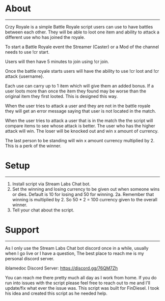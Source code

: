 # About
-------
Crzy Royale is a simple Battle Royale script users can use to have battles between each other. They will be able to loot
one item and ability to attack a different use who has joined the royale.

To start a Battle Royale event the Streamer (Caster) or a Mod of the channel needs to use !cr start.

Users will then have 5 minutes to join using !cr join.

Once the battle royale starts users will have the ability to use !cr loot and !cr attack {username}.

Each use can carry up to 1 item which will give them an added bonus. If a user loots more than once the item they found
may be worse than the original item they first looted. This is designed this way.

When the user tries to attack a user and they are not in the battle royale they will get an error message saying that user
is not located in the match.

When the user tries to attack a user that is in the match the the script will compare items to see whose attack is better.
The user who has the higher attack will win. The loser will be knocked out and win x amount of currency.

The last person to be standing will win x amount currency multiplied by 2. This is a perk of the winner.

# Setup
-------
1. Install script via Stream Labs Chat bot.
2. Set the winning and losing currency to be given out when someone wins or dies. Default is 10 for losing and 50 for winning.
2a. Remember that winning is multiplied by 2. So 50 * 2 = 100 currency given to the overall winner.
3. Tell your chat about the script.

# Support
---------
As I only use the Stream Labs Chat bot discord once in a while, usually when I go live or I have a question, The best place
to reach me is my personal discord server.

iblamedoc Discord Server: https://discord.gg/76QM7Zh

You can reach me there pretty much all day as I work from home. If you do run into issues with the script please feel free to
reach out to me and I'll update/fix what ever the issue was. This script was built for FinDiesel. I took his idea and
created this script as he needed help.